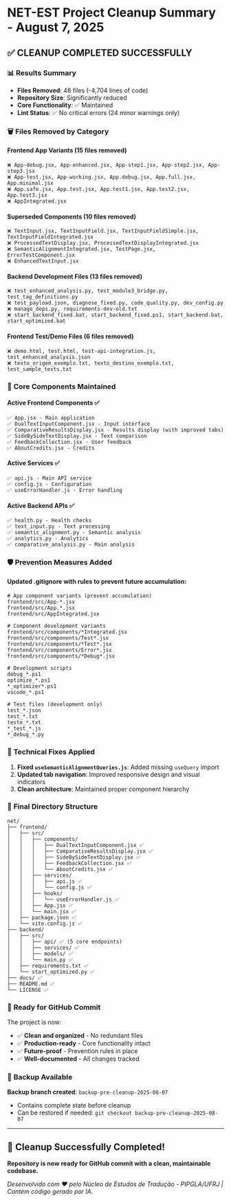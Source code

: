 # NET-EST Project Cleanup Summary - August 7, 2025

## ✅ CLEANUP COMPLETED SUCCESSFULLY

### 📊 **Results Summary**
- **Files Removed**: 48 files (-4,704 lines of code)
- **Repository Size**: Significantly reduced
- **Core Functionality**: ✅ Maintained
- **Lint Status**: ✅ No critical errors (24 minor warnings only)

### 🗑️ **Files Removed by Category**

#### **Frontend App Variants** (15 files removed)
```
❌ App-debug.jsx, App-enhanced.jsx, App-step1.jsx, App-step2.jsx, App-step3.jsx
❌ App-test.jsx, App-working.jsx, App.debug.jsx, App.full.jsx, App.minimal.jsx
❌ App.safe.jsx, App.test.jsx, App.test1.jsx, App.test2.jsx, App.test3.jsx
❌ AppIntegrated.jsx
```

#### **Superseded Components** (10 files removed)
```
❌ TextInput.jsx, TextInputField.jsx, TextInputFieldSimple.jsx, TextInputFieldIntegrated.jsx
❌ ProcessedTextDisplay.jsx, ProcessedTextDisplayIntegrated.jsx
❌ SemanticAlignmentIntegrated.jsx, TestPage.jsx, ErrorTestComponent.jsx
❌ EnhancedTextInput.jsx
```

#### **Backend Development Files** (13 files removed)
```
❌ test_enhanced_analysis.py, test_module3_bridge.py, test_tag_definitions.py
❌ test_payload.json, diagnose_fixed.py, code_quality.py, dev_config.py
❌ manage_deps.py, requirements-dev-old.txt
❌ start_backend_fixed.bat, start_backend_fixed.ps1, start_backend.bat, start_optimized.bat
```

#### **Frontend Test/Demo Files** (6 files removed)
```
❌ demo.html, test.html, test-api-integration.js, test_enhanced_analysis.json
❌ texto_origem_exemplo.txt, texto_destino_exemplo.txt, test_sample_texts.txt
```

### 🎯 **Core Components Maintained**

#### **Active Frontend Components** ✅
```
✅ App.jsx - Main application
✅ DualTextInputComponent.jsx - Input interface  
✅ ComparativeResultsDisplay.jsx - Results display (with improved tabs)
✅ SideBySideTextDisplay.jsx - Text comparison
✅ FeedbackCollection.jsx - User feedback
✅ AboutCredits.jsx - Credits
```

#### **Active Services** ✅
```
✅ api.js - Main API service
✅ config.js - Configuration
✅ useErrorHandler.js - Error handling
```

#### **Active Backend APIs** ✅
```
✅ health.py - Health checks
✅ text_input.py - Text processing
✅ semantic_alignment.py - Semantic analysis  
✅ analytics.py - Analytics
✅ comparative_analysis.py - Main analysis
```

### 🛡️ **Prevention Measures Added**

#### **Updated .gitignore** with rules to prevent future accumulation:
```gitignore
# App component variants (prevent accumulation)
frontend/src/App-*.jsx
frontend/src/App.*.jsx
frontend/src/AppIntegrated.jsx

# Component development variants
frontend/src/components/*Integrated.jsx
frontend/src/components/Test*.jsx
frontend/src/components/*Test*.jsx
frontend/src/components/Error*.jsx
frontend/src/components/*Debug*.jsx

# Development scripts
debug_*.ps1
optimize_*.ps1
*_optimizer*.ps1
vscode_*.ps1

# Test files (development only)
test_*.json
test_*.txt
teste_*.txt
*_test_*.js
*_debug_*.py
```

### 🔧 **Technical Fixes Applied**

1. **Fixed `useSemanticAlignmentQueries.js`**: Added missing `useQuery` import
2. **Updated tab navigation**: Improved responsive design and visual indicators
3. **Clean architecture**: Maintained proper component hierarchy

### 📁 **Final Directory Structure**

```
net/
├── frontend/
│   ├── src/
│   │   ├── components/
│   │   │   ├── DualTextInputComponent.jsx ✅
│   │   │   ├── ComparativeResultsDisplay.jsx ✅
│   │   │   ├── SideBySideTextDisplay.jsx ✅
│   │   │   ├── FeedbackCollection.jsx ✅
│   │   │   └── AboutCredits.jsx ✅
│   │   ├── services/
│   │   │   ├── api.js ✅
│   │   │   └── config.js ✅
│   │   ├── hooks/
│   │   │   └── useErrorHandler.js ✅
│   │   ├── App.jsx ✅
│   │   └── main.jsx ✅
│   ├── package.json ✅
│   └── vite.config.js ✅
├── backend/
│   ├── src/
│   │   ├── api/ ✅ (5 core endpoints)
│   │   ├── services/ ✅
│   │   ├── models/ ✅
│   │   └── main.py ✅
│   ├── requirements.txt ✅
│   └── start_optimized.py ✅
├── docs/ ✅
├── README.md ✅
└── LICENSE ✅
```

### 🚀 **Ready for GitHub Commit**

The project is now:
- ✅ **Clean and organized** - No redundant files
- ✅ **Production-ready** - Core functionality intact
- ✅ **Future-proof** - Prevention rules in place
- ✅ **Well-documented** - All changes tracked

### 📝 **Backup Available**

**Backup branch created**: `backup-pre-cleanup-2025-08-07`
- Contains complete state before cleanup
- Can be restored if needed: `git checkout backup-pre-cleanup-2025-08-07`

---

## 🎉 **Cleanup Successfully Completed!**

**Repository is now ready for GitHub commit with a clean, maintainable codebase.**

*Desenvolvido com ❤️ pelo Núcleo de Estudos de Tradução - PIPGLA/UFRJ | Contém código gerado por IA.*
